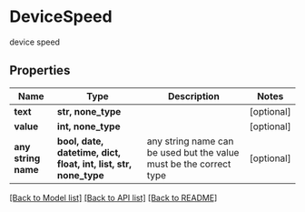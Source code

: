 # DeviceSpeed

device speed

## Properties
Name | Type | Description | Notes
------------ | ------------- | ------------- | -------------
**text** | **str, none_type** |  | [optional] 
**value** | **int, none_type** |  | [optional] 
**any string name** | **bool, date, datetime, dict, float, int, list, str, none_type** | any string name can be used but the value must be the correct type | [optional]

[[Back to Model list]](../README.md#documentation-for-models) [[Back to API list]](../README.md#documentation-for-api-endpoints) [[Back to README]](../README.md)


